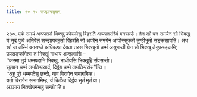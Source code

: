 ```yaml
---
title: १० १० सज्झायसुत्तम्

---
```


२३०. एकं समयं अञ्ञतरो भिक्खु कोसलेसु विहरति अञ्ञतरस्मिं वनसण्डे। तेन खो पन समयेन सो भिक्खु यं सुदं पुब्बे अतिवेलं सज्झायबहुलो विहरति सो अपरेन समयेन अप्पोस्सुक्को तुण्हीभूतो सङ्कसायति। अथ खो या तस्मिं वनसण्डे अधिवत्था देवता तस्स भिक्खुनो धम्मं असुणन्ती येन सो भिक्खु तेनुपसङ्कमि; उपसङ्कमित्वा तं भिक्खुं गाथाय अज्झभासि –  
‘‘कस्मा तुवं धम्मपदानि भिक्खु, नाधीयसि भिक्खूहि संवसन्तो।  
सुत्वान धम्मं लभतिप्पसादं, दिट्ठेव धम्मे लभतिप्पसंस’’न्ति॥  
‘‘अहु पुरे धम्मपदेसु छन्दो, याव विरागेन समागमिम्ह।  
यतो विरागेन समागमिम्ह, यं किञ्चि दिट्ठंव सुतं मुतं वा।  
अञ्ञाय निक्खेपनमाहु सन्तो’’ति॥  

